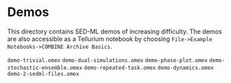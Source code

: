 # Demos

This directory contains SED-ML demos of increasing difficulty. The demos are also accessible as a Tellurium notebook by choosing `File->Example Notebooks->COMBINE Archive Basics`.

`demo-trivial.omex`
`demo-dual-simulations.omex`
`demo-phase-plot.omex`
`demo-stochastic-ensemble.omex`
`demo-repeated-task.omex`
`demo-dynamics.omex`
`demo-2-sedml-files.omex`
